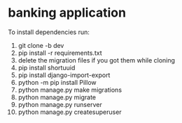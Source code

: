 # banking application

To install dependencies run:
1.  git clone -b dev <url git repo>
2.  pip install -r requirements.txt
3.  delete the migration files if you got them while cloning
4.  pip install shortuuid
5.  pip install django-import-export
6.  python -m pip install Pillow
7.  python manage.py make migrations
8.  python manage.py migrate
9.  python manage.py runserver
10.  python manage.py createsuperuser

